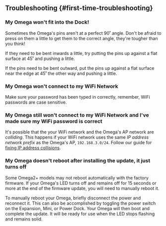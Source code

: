 
## Troubleshooting {#first-time-troubleshooting}

### My Omega won't fit into the Dock!

Sometimes the Omega's pins aren't at a perfect 90˚ angle. Don't be afraid to press on them a little to get them to the correct angle, they're tougher than you think!

If they need to be bent inwards a little, try putting the pins up against a flat surface at 45˚ and pushing a little.

<!-- TODO: IMAGE OF THIS ACTION -->

If the pins need to be bent outward, put the pins up against a flat surface near the edge at 45˚ the other way and pushing a little.

<!-- TODO: IMAGE OF THIS ACTION -->

### My Omega won't connect to my WiFi Network

Make sure your password has been typed in correctly, remember, WiFi passwords are case sensitive.

### My Omega still won't connect to my WiFi Network and I've made sure my WiFi password is correct

It's possible that the your WiFi network and the Omega's AP network are *colliding*.
This happens if your WiFi network uses the same *IP address network prefix* as the Omega's AP, `192.168.3.0/24`. Follow our guide for [fixing IP address collisions](#fix-ip-addr-collisions).


### My Omega doesn't reboot after installing the update, it just turns off

Some Omega2+ models may not reboot automatically with the factory firmware. If your Omega's LED turns off and remains off for 15 seconds or more at the end of the firmware update, you will need to manually reboot it.

To manually reboot your Omega, briefly disconnect the power and reconnect it. This can also be accomplished by toggling the power switch on the Expansion, Mini, or Power Dock. Your Omega will then boot and complete the update. It will be ready for use when the LED stops flashing and remains solid.
